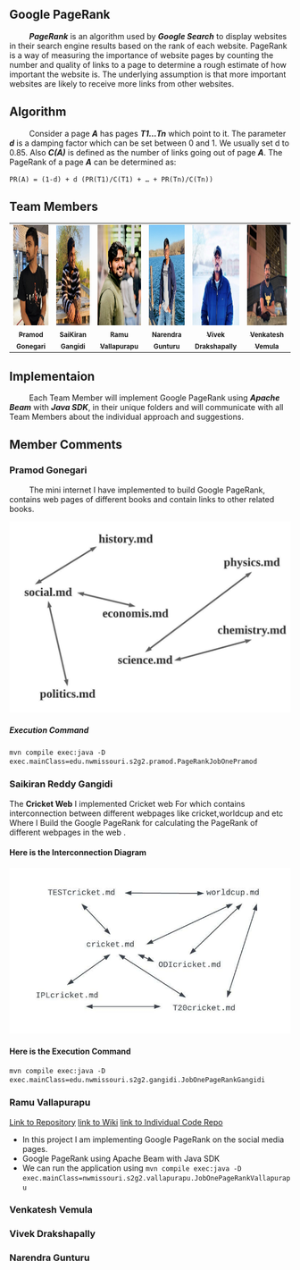 ## Google PageRank

&nbsp;&nbsp;&nbsp;&nbsp;&nbsp;&nbsp;&nbsp;&nbsp;&nbsp;***PageRank*** is an algorithm used by ***Google Search*** to display websites in their search engine results based on the rank of each website. PageRank is a way of measuring the importance of website pages by counting the number and quality of links to a page to determine a rough estimate of how important the website is. The underlying assumption is that more important websites are likely to receive more links from other websites.

## Algorithm

&nbsp;&nbsp;&nbsp;&nbsp;&nbsp;&nbsp;&nbsp;&nbsp;&nbsp;Consider a page ***A*** has pages ***T1…Tn*** which point to it. The parameter ***d*** is a damping factor which can be set between 0 and 1. We usually set d to 0.85. Also ***C(A)*** is defined as the number of links going out of page ***A***. The PageRank of a page ***A*** can be determined as:

```
PR(A) = (1-d) + d (PR(T1)/C(T1) + … + PR(Tn)/C(Tn))
```

## Team Members
<table>
<td align="center"><a href="https://github.com/pramod096"><img src="images/pramod.JPG" width="180px;" height="180px;" alt="Pramod Gonegari"/><br /><sub><b>Pramod Gonegari</b></sub></a><br /></td>

<td align="center"><a href="https://github.com/saikiranreddygangidi"><img src="images/sai.jpg" width="180px;" height="180px;" alt="SaiKiran Gangidi"/><br /><sub><b>SaiKiran Gangidi</b></sub></a><br /></td>
  
<td align="center"><a href="https://github.com/vallapurapuramu"><img src="images/ramu.jpeg" width="180px;" height="180px;" alt="Ramu Vallapurapu"/><br /><sub><b>Ramu Vallapurapu</b></sub></a><br /></td>

<td align="center"><a href="https://github.com/Narendra-kumar-Gunturu"><img src="images/narendra.jpg" width="180px;" height="180px;" alt="Narendra Gunturu"/><br /><sub><b>Narendra Gunturu</b></sub></a><br /></td>

<td align="center"><a href="https://github.com/vivekd31"><img src="images/vivek.jpg" width="180px;" height="180px;" alt="Vivek Drakshapally"/><br /><sub><b>Vivek Drakshapally</b></sub></a><br /></td>

<td align="center"><a href="https://github.com/Vemula23"><img src="images/venky.jpg" width="180px;" height="180px;" alt="Venkatesh Vemula"/><br /><sub><b>Venkatesh Vemula</b></sub></a><br /></td>

</table>


## Implementaion
&nbsp;&nbsp;&nbsp;&nbsp;&nbsp;&nbsp;&nbsp;&nbsp;&nbsp;Each Team Member will implement Google PageRank using ***Apache Beam*** with ***Java SDK***, in their unique folders and will communicate with all Team Members about the individual approach and suggestions.





## Member Comments

### Pramod Gonegari

&nbsp;&nbsp;&nbsp;&nbsp;&nbsp;&nbsp;&nbsp;&nbsp;&nbsp;The mini internet I have implemented to build Google PageRank, contains web pages of different books and contain links to 
other related books.

![Books Graph](images/pramodBooksGraph.jpeg)

##### Execution Command
```
mvn compile exec:java -D exec.mainClass=edu.nwmissouri.s2g2.pramod.PageRankJobOnePramod
```




### Saikiran Reddy Gangidi
The **Cricket Web** I implemented Cricket web For which contains interconnection  between different webpages like cricket,worldcup and  etc Where I Build the Google PageRank for calculating the PageRank of different webpages in the web .

#### Here is the Interconnection Diagram 

![Cricket web](images/gangidigraph.jpeg)

#### Here is the Execution Command 

```
mvn compile exec:java -D exec.mainClass=edu.nwmissouri.s2g2.gangidi.JobOnePageRankGangidi
```


### Ramu Vallapurapu
[Link to Repository](https://github.com/pramod096/beam-java-s02g02.git)
[link to Wiki](https://github.com/pramod096/beam-java-s02g02/wiki/Ramu-Vallapurapu)
[link to Individual Code Repo](https://github.com/pramod096/beam-java-s02g02/tree/main/RamuVallapurapu)

- In this project I am implementing Google PageRank on the social media pages.
- Google PageRank using Apache Beam with Java SDK
- We can run the application using ``` mvn compile exec:java -D exec.mainClass=nwmissouri.s2g2.vallapurapu.JobOnePageRankVallapurapu ```





### Venkatesh Vemula



### Vivek Drakshapally



### Narendra Gunturu
